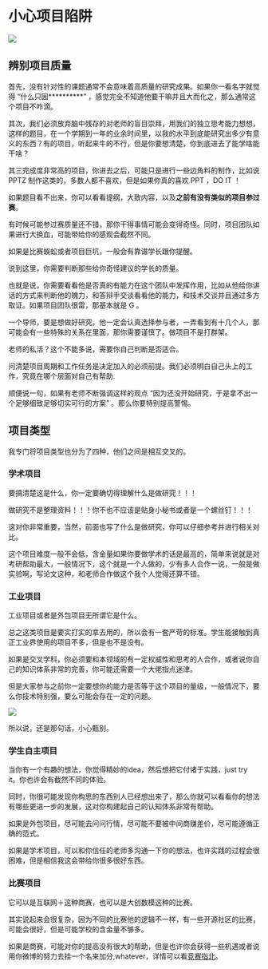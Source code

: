 # 小心项目陷阱

![](https://cdn.xyxsw.site/boxcnPmQ725zYTxiyo2LqQkphib.png)

## 辨别项目质量

首先，没有针对性的课题通常不会意味着高质量的研究成果。如果你一看名字就觉得 “什么只因**********” ，感觉完全不知道他要干嘛并且大而化之，那么通常这个项目不咋滴。

其次，我们必须放弃脑中残存的对老师的盲目崇拜，用我们的独立思考能力想想，这样的题目，在一个学期到一年的业余时间里，以我的水平到底能研究出多少有意义的东西？有的项目，听起来牛的不行，但是你要想清楚，你到底进去了能学啥能干啥？

其三完成度非常高的项目，你进去之后，可能只是进行一些边角料的制作，比如说 PPTZ 制作这类的，多数人都不喜欢，但是如果你真的喜欢 PPT ，DO IT ！

如果题目看不出来，你可以看看提纲，大致内容，以及**之前有没有类似的项目参过赛**。

有时候可能参过赛质量还不错，那你干得事情可能会变得奇怪。同时，项目团队如果进行大换血，可能带给你的感观会截然不同。

如果是比赛蜈蚣或者项目巨坑，一般会有靠谱学长跟你提醒。

说到这里，你需要判断那些给你奇怪建议的学长的质量。

也就是说，你需要看看他是否真的有能力在这个团队中发挥作用，比如从他给你讲话的方式来判断他的魄力，和答辩手交谈看看他的能力，和技术交谈并且通过多方取证。如果项目团队很雷，那基本就是 G 。

一个导师，要是想做好研究，他一定会认真选择参与者，一弄看到有十几个人，那可能会有一些特殊的关系在里面，那你需要谨慎了。做项目不是打群架。

老师的私活？这个不能多说，需要你自己判断是否适合。

问清楚项目周期和工作任务是决定加入的必须前提。我们必须明白自己头上的工作，究竟在哪个层面对自己有帮助.

顺便说一句，如果有老师不断强调这样的观点 “因为还没开始研究，于是拿不出一个足够细致足够切实可行的方案” 。那么你要特别提高警惕。

## 项目类型

我专门将项目类型也分为了四种，他们之间是相互交叉的。

### 学术项目

要搞清楚这是什么，你一定要确切得理解什么是做研究！！！

做研究不是整理资料！！！你不也不应该是贴身小秘书或者是一个螺丝钉！！！

这对你非常重要，当然，前面也写了什么是做研究，你可以仔细参考并进行相关对比。

这个项目难度一般不会低，含金量如果你要做学术的话是最高的，简单来说就是对考研帮助最大，一般情况下，这个就是一个人做的，少有多人合作一说，一般是做实验啊，写论文这种，和老师合作做这个我个人觉得还算不错。

### 工业项目

工业项目或者是外包项目无所谓它是什么。

总之这类项目是要实打实的拿去用的，所以会有一套严苛的标准。学生能接触到真正工业界使用的项目不多，但是也不是没有。

如果是交叉学科，你必须要和本领域的有一定权威性和思考的人合作，或者说你自己的知识体系非常的完善，你可能还需要一个大佬指点迷津。

但是大家参与之前你一定要想你的能力是否等于这个项目的量级，一般情况下，要么你技术特别强，要么可能会存在一定的问题。

![](https://cdn.xyxsw.site/boxcnPSolGcUy1R0Dk2FUhPaLLc.png)

所以说，还是那句话，小心甄别。

### 学生自主项目

当你有一个有趣的想法，你觉得精妙的idea，然后想把它付诸于实践，just try it。你也许会有截然不同的体验。

同时，你很可能发现你构思的东西别人已经想出来了，那么你就可以看看你的想法有哪些更进一步的发展，这对你构建起自己的认知体系非常有帮助。

如果是外包项目，尽可能去问问行情，尽可能不要被中间商赚差价，尽可能遵循正确的范式。

如果是学术项目，可以和你信任的老师多沟通一下你的想法，也许实践的过程会很困难，但是相信我这会带给你很多很好东西。

### 比赛项目

它可以是互联网＋这种商赛，也可以是大创数模这种的比赛。

其实说起来会很复杂，因为不同的比赛他的逻辑不一样，有一些开源社区的比赛，可能会很好，但是可能学校的含金量不够多。

如果是商赛，可能对你的提高没有很大的帮助，但是也许你会获得一些机遇或者说用你微博的努力去挂一个名来加分,whatever，详情可以看[竞赛指北](1.2%E7%AB%9E%E8%B5%9B%E6%8C%87%E5%8C%97.md)。
